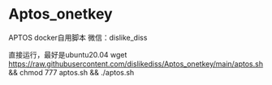 # Aptos_onetkey
APTOS docker自用脚本
微信：dislike_diss

直接运行，最好是ubuntu20.04
wget https://raw.githubusercontent.com/dislikediss/Aptos_onetkey/main/aptos.sh && chmod 777 aptos.sh && ./aptos.sh
